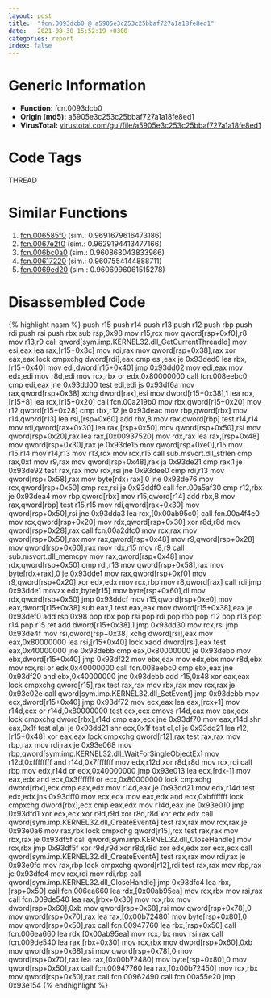 ```yaml
---
layout: post
title:  "fcn.0093dcb0 @ a5905e3c253c25bbaf727a1a18fe8ed1"
date:   2021-08-30 15:52:19 +0300
categories: report
index: false
---
```


# Generic Information
- **Function:** fcn.0093dcb0
- **Origin (md5):** a5905e3c253c25bbaf727a1a18fe8ed1
- **VirusTotal:** [virustotal.com/gui/file/a5905e3c253c25bbaf727a1a18fe8ed1][virustotal_ref]

# Code Tags
<span class="tag" id="THREAD">THREAD</span>


# Similar Functions

1. [fcn.006585f0][similar_1_ref] (sim.: 0.9691679616473186)
2. [fcn.0067e2f0][similar_2_ref] (sim.: 0.9629194413477166)
3. [fcn.006bc0a0][similar_3_ref] (sim.: 0.960868043833966)
4. [fcn.00617220][similar_4_ref] (sim.: 0.9607554144888711)
5. [fcn.0069ed20][similar_5_ref] (sim.: 0.9606996061515278)


# Disassembled Code

{% highlight nasm %}
push r15
push r14
push r13
push r12
push rbp
push rdi
push rsi
push rbx
sub rsp,0x98
mov r15,rcx
mov qword[rsp+0xf0],r8
mov r13,r9
call qword[sym.imp.KERNEL32.dll_GetCurrentThreadId]
mov esi,eax
lea rax,[r15+0x3c]
mov rdi,rax
mov qword[rsp+0x38],rax
xor eax,eax
lock cmpxchg dword[rdi],eax
cmp esi,eax
je 0x93ded0
lea rbx,[r15+0x40]
mov edi,dword[r15+0x40]
jmp 0x93dd02
mov edi,eax
mov edx,edi
mov r8d,edi
mov rcx,rbx
or edx,0x80000000
call fcn.008eebc0
cmp edi,eax
jne 0x93dd00
test edi,edi
js 0x93df6a
mov rax,qword[rsp+0x38]
xchg dword[rax],esi
mov dword[r15+0x38],1
lea rdx,[r15+8]
lea rcx,[r15+0x20]
call fcn.00a219b0
mov rbx,qword[r15+0x20]
mov r12,qword[r15+0x28]
cmp rbx,r12
je 0x93deac
mov rbp,qword[rbx]
mov r14,qword[r13]
lea rsi,[rsp+0x60]
add rbx,8
mov rax,qword[rbp]
test r14,r14
mov rdi,qword[rax+0x30]
lea rax,[rsp+0x50]
mov qword[rsp+0x50],rsi
mov qword[rsp+0x20],rax
lea rax,[0x00937520]
mov rdx,rax
lea rax,[rsp+0x48]
mov qword[rsp+0x30],rax
je 0x93de15
mov qword[rsp+0xe0],r15
mov r15,r14
mov r14,r13
mov r13,rdx
mov rcx,r15
call sub.msvcrt.dll_strlen
cmp rax,0xf
mov r9,rax
mov qword[rsp+0x48],rax
ja 0x93de21
cmp rax,1
je 0x93de92
test rax,rax
mov rdx,rsi
jne 0x93dee0
cmp rdi,r13
mov qword[rsp+0x58],rax
mov byte[rdx+rax],0
jne 0x93de76
mov rcx,qword[rsp+0x50]
cmp rcx,rsi
je 0x93ddf0
call fcn.00a5af30
cmp r12,rbx
je 0x93dea4
mov rbp,qword[rbx]
mov r15,qword[r14]
add rbx,8
mov rax,qword[rbp]
test r15,r15
mov rdi,qword[rax+0x30]
mov qword[rsp+0x50],rsi
jne 0x93dda3
lea rcx,[0x00ab95c0]
call fcn.00a4f4e0
mov rcx,qword[rsp+0x20]
mov rdx,qword[rsp+0x30]
xor r8d,r8d
mov qword[rsp+0x28],rax
call fcn.00a2dfc0
mov rcx,rax
mov qword[rsp+0x50],rax
mov rax,qword[rsp+0x48]
mov r9,qword[rsp+0x28]
mov qword[rsp+0x60],rax
mov rdx,r15
mov r8,r9
call sub.msvcrt.dll_memcpy
mov rax,qword[rsp+0x48]
mov rdx,qword[rsp+0x50]
cmp rdi,r13
mov qword[rsp+0x58],rax
mov byte[rdx+rax],0
je 0x93dde1
mov rax,qword[rsp+0xf0]
mov r9,qword[rsp+0x20]
xor edx,edx
mov rcx,rbp
mov r8,qword[rax]
call rdi
jmp 0x93dde1
movzx edx,byte[r15]
mov byte[rsp+0x60],dl
mov rdx,qword[rsp+0x50]
jmp 0x93ddcf
mov r15,qword[rsp+0xe0]
mov eax,dword[r15+0x38]
sub eax,1
test eax,eax
mov dword[r15+0x38],eax
je 0x93def0
add rsp,0x98
pop rbx
pop rsi
pop rdi
pop rbp
pop r12
pop r13
pop r14
pop r15
ret
add dword[r15+0x38],1
jmp 0x93dd30
mov rcx,rsi
jmp 0x93de4f
mov rsi,qword[rsp+0x38]
xchg dword[rsi],eax
mov eax,0x80000000
lea rsi,[r15+0x40]
lock xadd dword[rsi],eax
test eax,0x40000000
jne 0x93debb
cmp eax,0x80000000
je 0x93debb
mov ebx,dword[r15+0x40]
jmp 0x93df22
mov ebx,eax
mov edx,ebx
mov r8d,ebx
mov rcx,rsi
or edx,0x40000000
call fcn.008eebc0
cmp ebx,eax
jne 0x93df20
and ebx,0x40000000
jne 0x93debb
add r15,0x48
xor eax,eax
lock cmpxchg qword[r15],rax
test rax,rax
mov rbx,rax
mov rcx,rax
je 0x93e02e
call qword[sym.imp.KERNEL32.dll_SetEvent]
jmp 0x93debb
mov ecx,dword[r15+0x40]
jmp 0x93df72
mov ecx,eax
lea eax,[rcx+1]
mov r14d,ecx
or r14d,0x80000000
test ecx,ecx
cmovs r14d,eax
mov eax,ecx
lock cmpxchg dword[rbx],r14d
cmp eax,ecx
jne 0x93df70
mov eax,r14d
shr eax,0x1f
test al,al
je 0x93dd21
shr ecx,0x1f
test cl,cl
je 0x93dd21
lea r12,[r15+0x48]
xor eax,eax
lock cmpxchg qword[r12],rax
test rax,rax
mov rbp,rax
mov rdi,rax
je 0x93e068
mov rbp,qword[sym.imp.KERNEL32.dll_WaitForSingleObjectEx]
mov r12d,0xffffffff
and r14d,0x7fffffff
mov edx,r12d
xor r8d,r8d
mov rcx,rdi
call rbp
mov edx,r14d
or edx,0x40000000
jmp 0x93e013
lea ecx,[rdx-1]
mov eax,edx
and ecx,0x3fffffff
or ecx,0x80000000
lock cmpxchg dword[rbx],ecx
cmp eax,edx
mov r14d,eax
je 0x93dd21
mov edx,r14d
test edx,edx
jns 0x93dff0
mov ecx,edx
mov eax,edx
and ecx,0xbfffffff
lock cmpxchg dword[rbx],ecx
cmp eax,edx
mov r14d,eax
jne 0x93e010
jmp 0x93dfd1
xor ecx,ecx
xor r9d,r9d
xor r8d,r8d
xor edx,edx
call qword[sym.imp.KERNEL32.dll_CreateEventA]
test rax,rax
mov rcx,rax
je 0x93e0a6
mov rax,rbx
lock cmpxchg qword[r15],rcx
test rax,rax
mov rbx,rax
je 0x93df5f
call qword[sym.imp.KERNEL32.dll_CloseHandle]
mov rcx,rbx
jmp 0x93df5f
xor r9d,r9d
xor r8d,r8d
xor edx,edx
xor ecx,ecx
call qword[sym.imp.KERNEL32.dll_CreateEventA]
test rax,rax
mov rdi,rax
je 0x93e0fd
mov rax,rbp
lock cmpxchg qword[r12],rdi
test rax,rax
mov rbp,rax
je 0x93dfc4
mov rcx,rdi
mov rdi,rbp
call qword[sym.imp.KERNEL32.dll_CloseHandle]
jmp 0x93dfc4
lea rbx,[rsp+0x50]
call fcn.006ea660
lea rdx,[0x00ab95ea]
mov rcx,rbx
mov rsi,rax
call fcn.009de540
lea rax,[rbx+0x30]
mov rcx,rbx
mov dword[rsp+0x60],0xb
mov qword[rsp+0x68],rsi
mov qword[rsp+0x78],0
mov qword[rsp+0x70],rax
lea rax,[0x00b72480]
mov byte[rsp+0x80],0
mov qword[rsp+0x50],rax
call fcn.00947760
lea rbx,[rsp+0x50]
call fcn.006ea660
lea rdx,[0x00ab95ea]
mov rcx,rbx
mov rsi,rax
call fcn.009de540
lea rax,[rbx+0x30]
mov rcx,rbx
mov dword[rsp+0x60],0xb
mov qword[rsp+0x68],rsi
mov qword[rsp+0x78],0
mov qword[rsp+0x70],rax
lea rax,[0x00b72480]
mov byte[rsp+0x80],0
mov qword[rsp+0x50],rax
call fcn.00947760
lea rax,[0x00b72450]
mov rcx,rbx
mov qword[rsp+0x50],rax
call fcn.00962490
call fcn.00a55e20
jmp 0x93e154
{% endhighlight %}


[similar_1_ref]: /report/fcn.006585f0@a5905e3c253c25bbaf727a1a18fe8ed1
[similar_2_ref]: /report/fcn.0067e2f0@a5905e3c253c25bbaf727a1a18fe8ed1
[similar_3_ref]: /report/fcn.006bc0a0@a5905e3c253c25bbaf727a1a18fe8ed1
[similar_4_ref]: /report/fcn.00617220@a5905e3c253c25bbaf727a1a18fe8ed1
[similar_5_ref]: /report/fcn.0069ed20@a5905e3c253c25bbaf727a1a18fe8ed1
[virustotal_ref]: https://www.virustotal.com/gui/file/a5905e3c253c25bbaf727a1a18fe8ed1